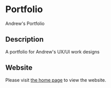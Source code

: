 # Portfolio
Andrew's Portfolio 

## Description

A portfolio for Andrew's UX/UI work designs

## Website

Please visit [the home page](https://andrewangx.github.io/portfolio-main/index.html) to view the website.
